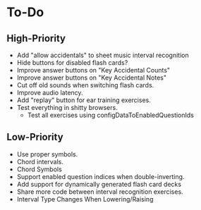 # To-Do
## High-Priority
* Add "allow accidentals" to sheet music interval recognition
* Hide buttons for disabled flash cards?
* Improve answer buttons on "Key Accidental Counts"
* Improve answer buttons on "Key Accidental Notes"
* Cut off old sounds when switching flash cards.
* Improve audio latency.
* Add "replay" button for ear training exercises.
* Test everything in shitty browsers.
  * Test all exercises using configDataToEnabledQuestionIds
## Low-Priority
* Use proper symbols.
* Chord intervals.
* Chord Symbols
* Support enabled question indices when double-inverting.
* Add support for dynamically generated flash card decks
* Share more code between interval recognition exercises.
* Interval Type Changes When Lowering/Raising